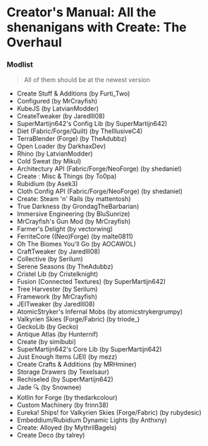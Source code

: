 # Creator's Manual: All the shenanigans with Create: The Overhaul
### Modlist
>All of them should be at the newest version
- Create Stuff & Additions (by Furti_Two)
- Configured (by MrCrayfish)
- KubeJS (by LatvianModder)
- CreateTweaker (by Jaredlll08)
- SuperMartijn642's Config Lib (by SuperMartijn642)
- Diet (Fabric/Forge/Quilt) (by TheIllusiveC4)
- TerraBlender (Forge) (by TheAdubbz)
- Open Loader (by DarkhaxDev)
- Rhino (by LatvianModder)
- Cold Sweat (by Mikul)
- Architectury API (Fabric/Forge/NeoForge) (by shedaniel)
- Create : Misc & Things (by To0pa)
- Rubidium (by Asek3)
- Cloth Config API (Fabric/Forge/NeoForge) (by shedaniel)
- Create: Steam 'n' Rails (by mattentosh)
- True Darkness (by GrondagTheBarbarian)
- Immersive Engineering (by BluSunrize)
- MrCrayfish's Gun Mod (by MrCrayfish)
- Farmer's Delight (by vectorwing)
- FerriteCore ((Neo)Forge) (by malte0811)
- Oh The Biomes You'll Go (by AOCAWOL)
- CraftTweaker (by Jaredlll08)
- Collective (by Serilum)
- Serene Seasons (by TheAdubbz)
- Cristel Lib (by Cristelknight)
- Fusion (Connected Textures) (by SuperMartijn642)
- Tree Harvester (by Serilum)
- Framework (by MrCrayfish)
- JEITweaker (by Jaredlll08)
- AtomicStryker's Infernal Mobs (by atomicstrykergrumpy)
- Valkyrien Skies (Forge/Fabric) (by triode_)
- GeckoLib (by Gecko)
- Antique Atlas (by Hunternif)
- Create (by simibubi)
- SuperMartijn642's Core Lib (by SuperMartijn642)
- Just Enough Items (JEI) (by mezz)
- Create Crafts & Additions (by MRHminer)
- Storage Drawers (by Texelsaur)
- Rechiseled (by SuperMartijn642)
- Jade 🔍 (by Snownee)
- Kotlin for Forge (by thedarkcolour)
- Custom Machinery (by frinn38)
- Eureka! Ships! for Valkyrien Skies (Forge/Fabric) (by rubydesic)
- Embeddium/Rubidium Dynamic Lights (by Anthxny)
- Create: Alloyed (by MythrilBagels)
- Create Deco (by talrey)
